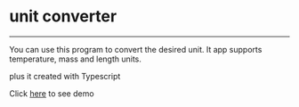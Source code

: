 # unit converter
---
You can use this program to convert the desired unit. It app supports temperature, mass and length units.

plus it created with Typescript

Click [here](https://mahdiabqari.github.io/Unit-Converter/) to see demo
